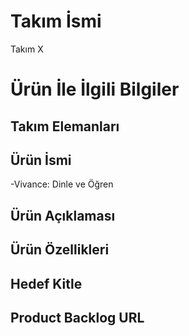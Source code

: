 # **Takım İsmi**

Takım X

# Ürün İle İlgili Bilgiler

## Takım Elemanları



## Ürün İsmi
-Vivance: Dinle ve Öğren


## Ürün Açıklaması


## Ürün Özellikleri



## Hedef Kitle



## Product Backlog URL


